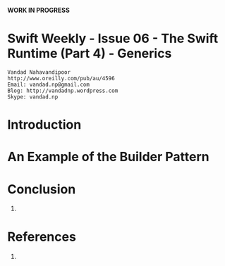 __WORK IN PROGRESS__

Swift Weekly - Issue 06 - The Swift Runtime (Part 4) - Generics
===
	Vandad Nahavandipoor
	http://www.oreilly.com/pub/au/4596
	Email: vandad.np@gmail.com
	Blog: http://vandadnp.wordpress.com
	Skype: vandad.np

Introduction
===


An Example of the Builder Pattern
===


Conclusion
===
1. 

References
===
1. 